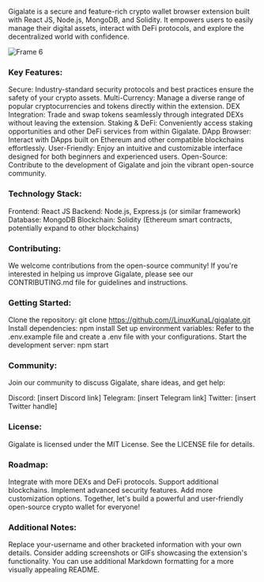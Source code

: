 Gigalate is a secure and feature-rich crypto wallet browser extension built with React JS, Node.js, MongoDB, and Solidity. It empowers users to easily manage their digital assets, interact with DeFi protocols, and explore the decentralized world with confidence.


![Frame 6](https://github.com/LinuxKunaL/gigalate/assets/75113218/f0a83d25-2a06-4167-ad92-505c757709ad)


### Key Features:

Secure: Industry-standard security protocols and best practices ensure the safety of your crypto assets.
Multi-Currency: Manage a diverse range of popular cryptocurrencies and tokens directly within the extension.
DEX Integration: Trade and swap tokens seamlessly through integrated DEXs without leaving the extension.
Staking & DeFi: Conveniently access staking opportunities and other DeFi services from within Gigalate.
DApp Browser: Interact with DApps built on Ethereum and other compatible blockchains effortlessly.
User-Friendly: Enjoy an intuitive and customizable interface designed for both beginners and experienced users.
Open-Source: Contribute to the development of Gigalate and join the vibrant open-source community.
### Technology Stack:

Frontend: React JS
Backend: Node.js, Express.js (or similar framework)
Database: MongoDB
Blockchain: Solidity (Ethereum smart contracts, potentially expand to other blockchains)
### Contributing:

We welcome contributions from the open-source community! If you're interested in helping us improve Gigalate, please see our CONTRIBUTING.md file for guidelines and instructions.

### Getting Started:

Clone the repository: git clone https://github.com//LinuxKunaL/gigalate.git
Install dependencies: npm install
Set up environment variables: Refer to the .env.example file and create a .env file with your configurations.
Start the development server: npm start
### Community:

Join our community to discuss Gigalate, share ideas, and get help:

Discord: [insert Discord link]
Telegram: [insert Telegram link]
Twitter: [insert Twitter handle]
### License:

Gigalate is licensed under the MIT License. See the LICENSE file for details.

### Roadmap:

Integrate with more DEXs and DeFi protocols.
Support additional blockchains.
Implement advanced security features.
Add more customization options.
Together, let's build a powerful and user-friendly open-source crypto wallet for everyone!

### Additional Notes:

Replace your-username and other bracketed information with your own details.
Consider adding screenshots or GIFs showcasing the extension's functionality.
You can use additional Markdown formatting for a more visually appealing README.
